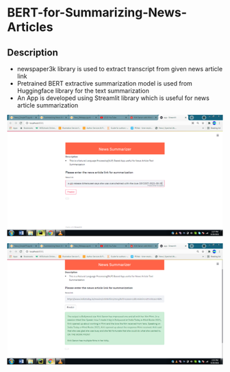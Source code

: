 # BERT-for-Summarizing-News-Articles

## Description

- newspaper3k library is used to extract transcript from given news article link
- Pretrained BERT extractive summarization model is used from Huggingface library for the text summarization 
- An App is developed using Streamlit library which is useful for news article summarization



![](https://github.com/revanks/BERT-for-Summarizing-News-Articles-/blob/main/News_Summrizer_app_1.png)


![](https://github.com/revanks/BERT-for-Summarizing-News-Articles-/blob/main/News_Summrizer_app_2.png)








